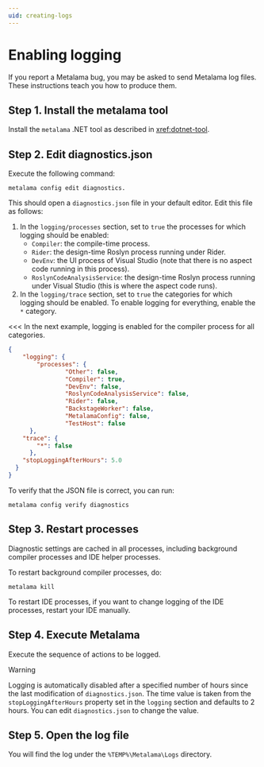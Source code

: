 ```yaml
---
uid: creating-logs
---
```


# Enabling logging

If you report a Metalama bug, you may be asked to send Metalama log files. These instructions teach you how to produce them.

## Step 1. Install the metalama tool

Install the `metalama` .NET tool as described in <xref:dotnet-tool>.

## Step 2. Edit diagnostics.json

Execute the following command:

```
metalama config edit diagnostics.
```

This should open a `diagnostics.json` file in your default editor. Edit this file as follows:

1. In the `logging/processes` section, set to `true` the processes for which logging should be enabled:
    * `Compiler`: the compile-time process.
    * `Rider`: the design-time Roslyn process running under Rider.
    * `DevEnv`: the UI process of Visual Studio (note that there is no aspect code running in this process).
    * `RoslynCodeAnalysisService`: the design-time Roslyn process running under Visual Studio (this is where the aspect code runs).
2. In the `logging/trace` section, set to `true` the categories for which logging should be enabled. To enable logging for everything, enable the `*` category.

<<< In the next example, logging is enabled for the compiler process for all categories.


```json
{
    "logging": {
        "processes": {
                "Other": false,
                "Compiler": true,
                "DevEnv": false,
                "RoslynCodeAnalysisService": false,
                "Rider": false,
                "BackstageWorker": false,
                "MetalamaConfig": false,
                "TestHost": false
      },
    "trace": {
        "*": false
      },
    "stopLoggingAfterHours": 5.0
  }
}
```

To verify that the JSON file is correct, you can run:

```
metalama config verify diagnostics
```

## Step 3. Restart processes

Diagnostic settings are cached in all processes, including background compiler processes and IDE helper processes.

To restart background compiler processes, do:

```
metalama kill
```
To restart IDE processes, if you want to change logging of the IDE processes, restart your IDE manually.


## Step 4. Execute Metalama

Execute the sequence of actions to be logged.

> [!WARNING]
> Logging is automatically disabled after a specified number of hours since the last modification of `diagnostics.json`. The time value is taken from the `stopLoggingAfterHours` property set in the `logging` section and defaults to 2 hours. You can edit `diagnostics.json` to change the value.

## Step 5. Open the log file

You will find the log under the `%TEMP%\Metalama\Logs` directory.

